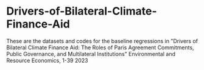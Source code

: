 # Drivers-of-Bilateral-Climate-Finance-Aid
These are the datasets and codes for the baseline regressions in "Drivers of Bilateral Climate Finance Aid: The Roles of Paris Agreement Commitments, Public Governance, and Multilateral Institutions" Environmental and Resource Economics, 1-39 2023 
